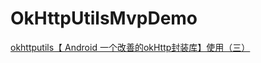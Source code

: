 # OkHttpUtilsMvpDemo
[okhttputils【 Android 一个改善的okHttp封装库】使用（三）](https://www.cnblogs.com/whycxb/p/9184505.html)
